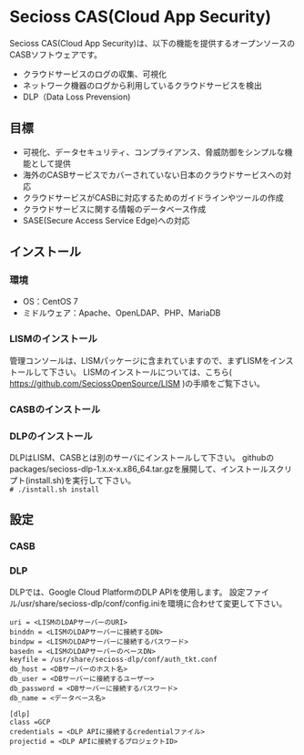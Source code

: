 # Secioss CAS(Cloud App Security)
Secioss CAS(Cloud App Security)は、以下の機能を提供するオープンソースのCASBソフトウェアです。
* クラウドサービスのログの収集、可視化
* ネットワーク機器のログから利用しているクラウドサービスを検出
* DLP（Data Loss Prevension)

## 目標
* 可視化、データセキュリティ、コンプライアンス、脅威防御をシンプルな機能として提供
* 海外のCASBサービスでカバーされていない日本のクラウドサービスへの対応
* クラウドサービスがCASBに対応するためのガイドラインやツールの作成
* クラウドサービスに関する情報のデータベース作成
* SASE(Secure Access Service Edge)への対応

## インストール
### 環境
* OS：CentOS 7
* ミドルウェア：Apache、OpenLDAP、PHP、MariaDB

### LISMのインストール
管理コンソールは、LISMパッケージに含まれていますので、まずLISMをインストールして下さい。
LISMのインストールについては、こちら( https://github.com/SeciossOpenSource/LISM )の手順をご覧下さい。

### CASBのインストール

### DLPのインストール
DLPはLISM、CASBとは別のサーバにインストールして下さい。
githubのpackages/secioss-dlp-1.x.x-x.x86_64.tar.gzを展開して、インストールスクリプト(install.sh)を実行して下さい。  
`# ./isntall.sh install`

## 設定
### CASB

### DLP
DLPでは、Google Cloud PlatformのDLP APIを使用します。
設定ファイル/usr/share/secioss-dlp/conf/config.iniを環境に合わせて変更して下さい。
```
uri = <LISMのLDAPサーバーのURI>
binddn = <LISMのLDAPサーバーに接続するDN>
bindpw = <LISMのLDAPサーバーに接続するパスワード>
basedn = <LISMのLDAPサーバーのベースDN>
keyfile = /usr/share/secioss-dlp/conf/auth_tkt.conf
db_host = <DBサーバーのホスト名>
db_user = <DBサーバーに接続するユーザー>
db_password = <DBサーバーに接続するパスワード>
db_name = <データベース名>

[dlp]
class =GCP
credentials = <DLP APIに接続するcredentialファイル>
projectid = <DLP APIに接続するプロジェクトID>
```
